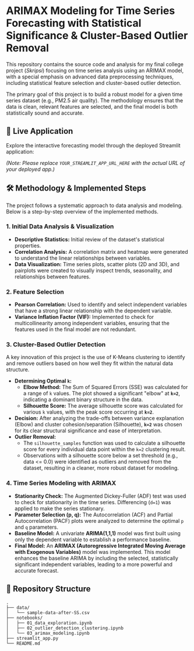 # ARIMAX Modeling for Time Series Forecasting with Statistical Significance & Cluster-Based Outlier Removal

This repository contains the source code and analysis for my final college project (*Skripsi*) focusing on time series analysis using an ARIMAX model, with a special emphasis on advanced data preprocessing techniques, including statistical feature selection and cluster-based outlier detection.

The primary goal of this project is to build a robust model for a given time series dataset (e.g., PM2.5 air quality). The methodology ensures that the data is clean, relevant features are selected, and the final model is both statistically sound and accurate.

## 🚀 Live Application

Explore the interactive forecasting model through the deployed Streamlit application:

*(Note: Please replace `YOUR_STREAMLIT_APP_URL_HERE` with the actual URL of your deployed app.)*

## 🛠️ Methodology & Implemented Steps

The project follows a systematic approach to data analysis and modeling. Below is a step-by-step overview of the implemented methods.

### 1. Initial Data Analysis & Visualization

* **Descriptive Statistics:** Initial review of the dataset's statistical properties.
* **Correlation Analysis:** A correlation matrix and heatmap were generated to understand the linear relationships between variables.
* **Data Visualization:** Time series plots, scatter plots (2D and 3D), and pairplots were created to visually inspect trends, seasonality, and relationships between features.

### 2. Feature Selection

* **Pearson Correlation:** Used to identify and select independent variables that have a strong linear relationship with the dependent variable.
* **Variance Inflation Factor (VIF):** Implemented to check for multicollinearity among independent variables, ensuring that the features used in the final model are not redundant.

### 3. Cluster-Based Outlier Detection

A key innovation of this project is the use of K-Means clustering to identify and remove outliers based on how well they fit within the natural data structure.

* **Determining Optimal `k`:**
    * **Elbow Method:** The Sum of Squared Errors (SSE) was calculated for a range of `k` values. The plot showed a significant "elbow" at **`k=2`**, indicating a dominant binary structure in the data.
    * **Silhouette Score:** The average silhouette score was calculated for various `k` values, with the peak score occurring at **`k=2`**.
* **Decision:** After analyzing the trade-offs between variance explanation (Elbow) and cluster cohesion/separation (Silhouette), **`k=2`** was chosen for its clear structural significance and ease of interpretation.
* **Outlier Removal:**
    * The `silhouette_samples` function was used to calculate a silhouette score for every individual data point within the `k=2` clustering result.
    * Observations with a silhouette score below a set threshold (e.g., data <= 0.0) were identified as outliers and removed from the dataset, resulting in a cleaner, more robust dataset for modeling.

### 4. Time Series Modeling with ARIMAX

* **Stationarity Check:** The Augmented Dickey-Fuller (ADF) test was used to check for stationarity in the time series. Differencing (`d=1`) was applied to make the series stationary.
* **Parameter Selection (p, q):** The Autocorrelation (ACF) and Partial Autocorrelation (PACF) plots were analyzed to determine the optimal `p` and `q` parameters.
* **Baseline Model:** A univariate **ARIMA(1,1,1)** model was first built using only the dependent variable to establish a performance baseline.
* **Final Model:** An **ARIMAX (Autoregressive Integrated Moving Average with Exogenous Variables)** model was implemented. This model enhances the baseline ARIMA by including the selected, statistically significant independent variables, leading to a more powerful and accurate forecast.

## 📂 Repository Structure

```
.
├── data/
│   └── sample-data-after-SS.csv
├── notebooks/
│   ├── 01_data_exploration.ipynb
│   ├── 02_outlier_detection_clustering.ipynb
│   └── 03_arimax_modeling.ipynb
├── streamlit_app.py
└── README.md
```
